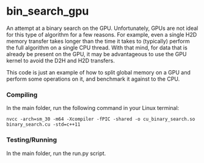 # bin_search_gpu
An attempt at a binary search on the GPU. Unfortunately, GPUs are not ideal for this type of algorithm for a few reasons. For example, even a single H2D memory transfer takes longer than the time it takes to (typically) perform the full algorithm on a single CPU thread. With that mind, for data that is already be present on the GPU, it may be advantageous to use the GPU kernel to avoid the D2H and H2D transfers.

This code is just an example of how to split global memory on a GPU and perform some operations on it, and benchmark it against to the CPU.

### Compiling
In the main folder, run the following command in your Linux terminal:

`nvcc -arch=sm_30 -m64 -Xcompiler -fPIC -shared -o cu_binary_search.so binary_search.cu -std=c++11`

### Testing/Running
In the main folder, run the run.py script.
